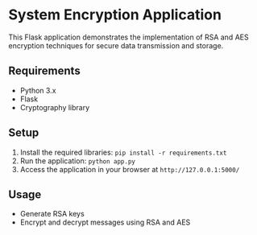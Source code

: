 # System Encryption Application

This Flask application demonstrates the implementation of RSA and AES encryption techniques for secure data transmission and storage.

## Requirements
- Python 3.x
- Flask
- Cryptography library

## Setup
1. Install the required libraries: `pip install -r requirements.txt`
2. Run the application: `python app.py`
3. Access the application in your browser at `http://127.0.0.1:5000/`

## Usage
- Generate RSA keys
- Encrypt and decrypt messages using RSA and AES
